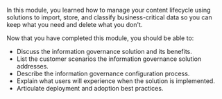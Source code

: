 In this module, you learned how to manage your content lifecycle using solutions to import, store, and classify business-critical data so you can keep what you need and delete what you don't.

Now that you have completed this module, you should be able to:

- Discuss the information governance solution and its benefits.
- List the customer scenarios the information governance solution addresses.
- Describe the information governance configuration process.
- Explain what users will experience when the solution is implemented.
- Articulate deployment and adoption best practices.
